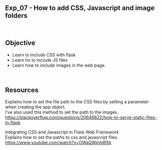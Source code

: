 ## Exp_07 - How to add CSS, Javascript and image folders

<br>

## Objective

- Learn to include CSS with flask
- Learn ho to include JS files
- Learn how to include images in the web page.

<br>

## Resources

Explains how to set the file path to the CSS files by setting a parameter when creating the app object.<br>
I’ve also used this method to set the path to the images.<br>
https://stackoverflow.com/questions/20646822/how-to-serve-static-files-in-flask


Integrating CSS and Javascript in Flask Web Framework<br>
Explains how to set the paths to css and javascript files.<br>
https://www.youtube.com/watch?v=OWaQWpVd95k
